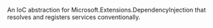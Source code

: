 An IoC abstraction for Microsoft.Extensions.DependencyInjection that resolves and registers services conventionally.
